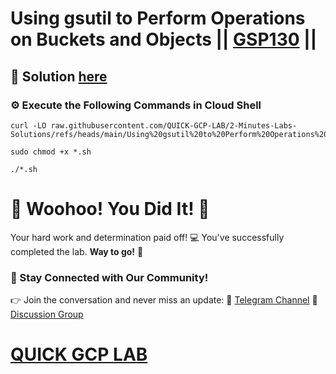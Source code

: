 # Using gsutil to Perform Operations on Buckets and Objects || [GSP130](https://www.cloudskillsboost.google/focuses/7530?parent=catalog) ||

## 🔑 Solution [here](https://youtu.be/rRPOGrrv-9w)

### ⚙️ Execute the Following Commands in Cloud Shell

```
curl -LO raw.githubusercontent.com/QUICK-GCP-LAB/2-Minutes-Labs-Solutions/refs/heads/main/Using%20gsutil%20to%20Perform%20Operations%20on%20Buckets%20and%20Objects/gsp130.sh

sudo chmod +x *.sh

./*.sh
```

# 🎉 Woohoo! You Did It! 🎉

Your hard work and determination paid off! 💻
You've successfully completed the lab. **Way to go!** 🚀

### 💬 Stay Connected with Our Community!
👉 Join the conversation and never miss an update:
📢 [Telegram Channel](https://t.me/quickgcplab)
👥 [Discussion Group](https://t.me/quickgcplabchats)

# [QUICK GCP LAB](https://www.youtube.com/@quickgcplab)
